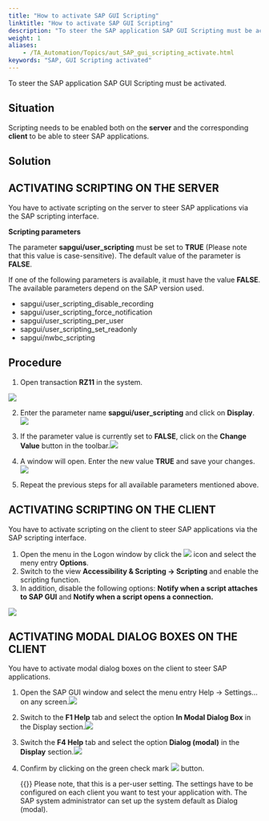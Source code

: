 ```yaml
--- 
title: "How to activate SAP GUI Scripting"
linktitle: "How to activate SAP GUI Scripting"
description: "To steer the SAP application SAP GUI Scripting must be activated."
weight: 1
aliases: 
    - /TA_Automation/Topics/aut_SAP_gui_scripting_activate.html
keywords: "SAP, GUI Scripting activated"
---
```


To steer the SAP application SAP GUI Scripting must be activated.

## Situation

Scripting needs to be enabled both on the **server** and the corresponding **client** to be able to steer SAP applications.

## Solution

## ACTIVATING SCRIPTING ON THE SERVER

You have to activate scripting on the server to steer SAP applications via the SAP scripting interface.

**Scripting parameters**

The parameter **sapgui/user\_scripting** must be set to **TRUE** \(Please note that this value is case-sensitive\). The default value of the parameter is **FALSE**.

If one of the following parameters is available, it must have the value **FALSE**. The available parameters depend on the SAP version used.

-   sapgui/user\_scripting\_disable\_recording
-   sapgui/user\_scripting\_force\_notification
-   sapgui/user\_scripting\_per\_user
-   sapgui/user\_scripting\_set\_readonly
-   sapgui/nwbc\_scripting

## Procedure

1. Open transaction **RZ11** in the system.

![](/images/TA_Automation/Images/sap_open_rz11.png)

2. Enter the parameter name **sapgui/user\_scripting** and click on **Display**.![](/images/TA_Automation/Images/sap_config_server_1.png)

3. If the parameter value is currently set to **FALSE**, click on the **Change Value** button in the toolbar.![](/images/TA_Automation/Images/sap_config_server_2.png)

4. A window will open. Enter the new value **TRUE** and save your changes.![](/images/TA_Automation/Images/sap_config_server_3.png)

5. Repeat the previous steps for all available parameters mentioned above.

## ACTIVATING SCRIPTING ON THE CLIENT

You have to activate scripting on the client to steer SAP applications via the SAP scripting interface.

1.  Open the menu in the Logon window by click the ![](/images/TA_Automation/Images/sap_config_client_1.png) icon and select the meny entry **Options**.
2.  Switch to the view **Accessibility & Scripting → Scripting** and enable the scripting function.
3.  In addition, disable the following options: **Notify when a script attaches to SAP GUI** and **Notify when a script opens a connection.**

![](/images/TA_Automation/Images/sap_config_client_2.png)

## ACTIVATING MODAL DIALOG BOXES ON THE CLIENT

You have to activate modal dialog boxes on the client to steer SAP applications.

1.  Open the SAP GUI window and select the menu entry Help → Settings... on any screen.![](/images/TA_Automation/Images/sap_config_client_3.png)
2.  Switch to the **F1 Help** tab and select the option **In Modal Dialog Box** in the Display section.![](/images/TA_Automation/Images/sap_config_client_4.png)
3.  Switch the **F4 Help** tab and select the option **Dialog \(modal\)** in the **Display** section.![](/images/TA_Automation/Images/sap_config_client_5.png)
4.  Confirm by clicking on the green check mark ![](/images/TA_Automation/Images/sap_config_client_6.png) button.

    {{<note>}} Please note, that this is a per-user setting. The settings have to be configured on each client you want to test your application with. The SAP system administrator can set up the system default as Dialog \(modal\).




